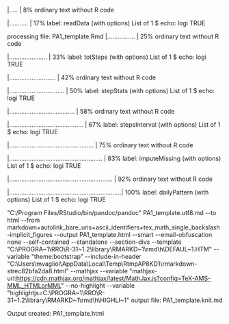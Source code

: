 |.....                                                            |   8%
  ordinary text without R code

  |...........                                                      |  17%
label: readData (with options) 
List of 1
 $ echo: logi TRUE



processing file: PA1_template.Rmd
  |................                                                 |  25%
  ordinary text without R code

  |......................                                           |  33%
label: totSteps (with options) 
List of 1
 $ echo: logi TRUE

  |...........................                                      |  42%
  ordinary text without R code

  |................................                                 |  50%
label: stepStats (with options) 
List of 1
 $ echo: logi TRUE

  |......................................                           |  58%
  ordinary text without R code

  |...........................................                      |  67%
label: stepsInterval (with options) 
List of 1
 $ echo: logi TRUE

  |.................................................                |  75%
  ordinary text without R code

  |......................................................           |  83%
label: imputeMissing (with options) 
List of 1
 $ echo: logi TRUE

  |............................................................     |  92%
  ordinary text without R code

  |.................................................................| 100%
label: dailyPattern (with options) 
List of 1
 $ echo: logi TRUE


"C:/Program Files/RStudio/bin/pandoc/pandoc" PA1_template.utf8.md --to html --from markdown+autolink_bare_uris+ascii_identifiers+tex_math_single_backslash-implicit_figures --output PA1_template.html --smart --email-obfuscation none --self-contained --standalone --section-divs --template "C:\PROGRA~1\RRO\R-31~1.2\library\RMARKD~1\rmd\h\DEFAUL~1.HTM" --variable "theme:bootstrap" --include-in-header "C:\Users\mvagliol\AppData\Local\Temp\RtmpAP8KD1\rmarkdown-strec82bfa2da8.html" --mathjax --variable "mathjax-url:https://cdn.mathjax.org/mathjax/latest/MathJax.js?config=TeX-AMS-MML_HTMLorMML" --no-highlight --variable "highlightjs=C:\PROGRA~1\RRO\R-31~1.2\library\RMARKD~1\rmd\h\HIGHLI~1" 
output file: PA1_template.knit.md


Output created: PA1_template.html
